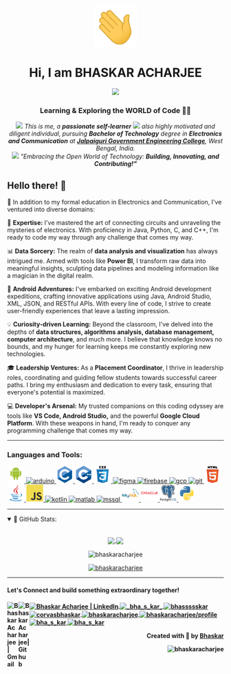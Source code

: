 <p align="center">
<img src="https://raw.githubusercontent.com/ABSphreak/ABSphreak/master/gifs/Hi.gif" width="100px">
<h1 align="center"> Hi, I am BHASKAR ACHARJEE </h1>
<p align="center">
  <a href="https://github.com/Ratheshan03/readme-typing-svg"><img src="https://readme-typing-svg.herokuapp.com?lines=Electronics+Communication+Undergraduate;Android+Developer;Data+Analyst;Graphic+Designer;Aspiring+Learner&center=true&width=500&height=50"></a>
</p>  
<h3 align="center">Learning & Exploring the WORLD of Code 👨‍💻</h3>
<p align="center">
  <em>
   <img src="https://github.com/TheDudeThatCode/TheDudeThatCode/blob/master/Assets/Designer.gif" width="36px"> This is me, a <b>passionate self-learner</b> <img src="https://github.com/TheDudeThatCode/TheDudeThatCode/blob/master/Assets/Developer.gif" width="30px"> also highly motivated and diligent individual, pursuing  <b>Bachelor of Technology</b> degree in <b>Electronics and Communication</b> at <a href="https://jgec.ac.in"> <b>Jalpaiguri Government Engineering College</b></a>, West Bengal, India.
  </em> 
  <br>
  <img src="https://media.giphy.com/media/qjqUcgIyRjsl2/giphy.gif" width="69">
 <i align="center">"Embracing the Open World of Technology: <b> Building, Innovating, and Contributing!"</i></b>

## Hello there! 👋
🚀 In addition to my formal education in Electronics and Communication, I've ventured into diverse domains:

🔌 **Expertise:** I've mastered the art of connecting circuits and unraveling the mysteries of electronics. With proficiency in Java, Python, C, and C++, I'm ready to code my way through any challenge that comes my way.

📊 **Data Sorcery:** The realm of **data analysis and visualization** has always intrigued me. Armed with tools like **Power BI**, I transform raw data into meaningful insights, sculpting data pipelines and modeling information like a magician in the digital realm.

📱 **Android Adventures:** I've embarked on exciting Android development expeditions, crafting innovative applications using Java, Android Studio, XML, JSON, and RESTful APIs. With every line of code, I strive to create user-friendly experiences that leave a lasting impression.

💡 **Curiosity-driven Learning:** Beyond the classroom, I've delved into the depths of **data structures, algorithms analysis, database management, computer architecture**, and much more. I believe that knowledge knows no bounds, and my hunger for learning keeps me constantly exploring new technologies.

🎓 **Leadership Ventures:** As a **Placement Coordinator**, I thrive in leadership roles, coordinating and guiding fellow students towards successful career paths. I bring my enthusiasm and dedication to every task, ensuring that everyone's potential is maximized.

💻 **Developer's Arsenal:** My trusted companions on this coding odyssey are tools like **VS Code, Android Studio,** and the powerful **Google Cloud Platform**. With these weapons in hand, I'm ready to conquer any programming challenge that comes my way.

---

<h3 align="left">Languages and Tools:</h3>
<p align="left"> <a href="https://developer.android.com" target="_blank" rel="noreferrer"> <img src="https://raw.githubusercontent.com/devicons/devicon/master/icons/android/android-original-wordmark.svg" alt="android" width="40" height="40"/> </a> <a href="https://www.arduino.cc/" target="_blank" rel="noreferrer"> <img src="https://cdn.worldvectorlogo.com/logos/arduino-1.svg" alt="arduino" width="40" height="40"/> </a> <a href="https://www.cprogramming.com/" target="_blank" rel="noreferrer"> <img src="https://raw.githubusercontent.com/devicons/devicon/master/icons/c/c-original.svg" alt="c" width="40" height="40"/> </a> <a href="https://www.w3schools.com/cpp/" target="_blank" rel="noreferrer"> <img src="https://raw.githubusercontent.com/devicons/devicon/master/icons/cplusplus/cplusplus-original.svg" alt="cplusplus" width="40" height="40"/> </a> <a href="https://www.w3schools.com/css/" target="_blank" rel="noreferrer"> <img src="https://raw.githubusercontent.com/devicons/devicon/master/icons/css3/css3-original-wordmark.svg" alt="css3" width="40" height="40"/> </a> <a href="https://www.figma.com/" target="_blank" rel="noreferrer"> <img src="https://www.vectorlogo.zone/logos/figma/figma-icon.svg" alt="figma" width="40" height="40"/> </a> <a href="https://firebase.google.com/" target="_blank" rel="noreferrer"> <img src="https://www.vectorlogo.zone/logos/firebase/firebase-icon.svg" alt="firebase" width="40" height="40"/> </a> <a href="https://cloud.google.com" target="_blank" rel="noreferrer"> <img src="https://www.vectorlogo.zone/logos/google_cloud/google_cloud-icon.svg" alt="gcp" width="40" height="40"/> </a> <a href="https://git-scm.com/" target="_blank" rel="noreferrer"> <img src="https://www.vectorlogo.zone/logos/git-scm/git-scm-icon.svg" alt="git" width="40" height="40"/> </a> <a href="https://www.w3.org/html/" target="_blank" rel="noreferrer"> <img src="https://raw.githubusercontent.com/devicons/devicon/master/icons/html5/html5-original-wordmark.svg" alt="html5" width="40" height="40"/> </a> <a href="https://www.java.com" target="_blank" rel="noreferrer"> <img src="https://raw.githubusercontent.com/devicons/devicon/master/icons/java/java-original.svg" alt="java" width="40" height="40"/> </a> <a href="https://developer.mozilla.org/en-US/docs/Web/JavaScript" target="_blank" rel="noreferrer"> <img src="https://raw.githubusercontent.com/devicons/devicon/master/icons/javascript/javascript-original.svg" alt="javascript" width="40" height="40"/> </a> <a href="https://kotlinlang.org" target="_blank" rel="noreferrer"> <img src="https://www.vectorlogo.zone/logos/kotlinlang/kotlinlang-icon.svg" alt="kotlin" width="40" height="40"/> </a> <a href="https://www.mathworks.com/" target="_blank" rel="noreferrer"> <img src="https://upload.wikimedia.org/wikipedia/commons/2/21/Matlab_Logo.png" alt="matlab" width="40" height="40"/> </a> <a href="https://www.microsoft.com/en-us/sql-server" target="_blank" rel="noreferrer"> <img src="https://www.svgrepo.com/show/303229/microsoft-sql-server-logo.svg" alt="mssql" width="40" height="40"/> </a> <a href="https://www.mysql.com/" target="_blank" rel="noreferrer"> <img src="https://raw.githubusercontent.com/devicons/devicon/master/icons/mysql/mysql-original-wordmark.svg" alt="mysql" width="40" height="40"/> </a> <a href="https://www.oracle.com/" target="_blank" rel="noreferrer"> <img src="https://raw.githubusercontent.com/devicons/devicon/master/icons/oracle/oracle-original.svg" alt="oracle" width="40" height="40"/> </a> <a href="https://www.postgresql.org" target="_blank" rel="noreferrer"> <img src="https://raw.githubusercontent.com/devicons/devicon/master/icons/postgresql/postgresql-original-wordmark.svg" alt="postgresql" width="40" height="40"/> </a> <a href="https://www.python.org" target="_blank" rel="noreferrer"> <img src="https://raw.githubusercontent.com/devicons/devicon/master/icons/python/python-original.svg" alt="python" width="40" height="40"/> </a> </p>

---

<details open="">
<summary>
 📔 GitHub Stats:
</summary>
<br>
<p align="center">
  <a href="https://github.com/BhaskarAcharjee">
    <img align="center"  height="175px" src="https://github-readme-stats.vercel.app/api?username=bhaskaracharjee&show_icons=true&locale=en"/>
  </a>
  <a href="https://github.com/BhaskarAcharjee">
    <img align="center" height="175px"  src="https://github-readme-stats.vercel.app/api/top-langs?username=bhaskaracharjee&show_icons=true&locale=en&layout=compact" />
  </a>
</p>
  <p align="center"><img align="center" src="https://github-readme-streak-stats.herokuapp.com/?user=bhaskaracharjee&" alt="bhaskaracharjee" /></p>
  <p align="center"><a href="https://github.com/ryo-ma/github-profile-trophy"><img src="https://github-profile-trophy.vercel.app/?username=bhaskaracharjee" alt="bhaskaracharjee" /></a></p>
</details>

---

<h4> Let's <b>Connect</b> and build something extraordinary together! <h4>
  </hr>
  <a href="https://www.linkedin.com/in/bhaskar-acharjee/" target="blank">
    <img align="center" src="https://www.vectorlogo.zone/logos/linkedin/linkedin-icon.svg" alt="Bhaskar Acharjee | LinkedIn" height="30" width="40" />
  </a>
  <a href="mailto:bhaskaracharjee2002@gmail.com">
    <img align="left" alt="Bhaskar Acharjee | Gmail" width="26px" src="https://www.vectorlogo.zone/logos/gmail/gmail-icon.svg" />
  </a>
  <a href="https://twitter.com/_bha_s_kar_" target="blank">
    <img align="center" src="https://www.vectorlogo.zone/logos/twitter/twitter-official.svg" alt="_bha_s_kar_" height="30" width="40" />
  </a>
  <a href="https://instagram.com/bhassssskar" target="blank">
    <img align="center" src="https://www.vectorlogo.zone/logos/instagram/instagram-icon.svg" alt="bhassssskar" height="30" width="40" />
  </a>
   <a href="https://github.com/BhaskarAcharjee">
    <img align="left" alt="Bhaskar Acharjee| Github" width="26px" src="https://www.vectorlogo.zone/logos/github/github-tile.svg" />
  </a>
<a href="https://youtube.com/@CorvasBhaskar" target="blank">
  <img align="center" src="https://raw.githubusercontent.com/rahuldkjain/github-profile-readme-generator/master/src/images/icons/Social/youtube.svg" alt="corvasbhaskar" height="30" width="40" />
</a>
<a href="https://www.leetcode.com/bhaskaracharjee" target="blank">
  <img align="center" src="https://raw.githubusercontent.com/rahuldkjain/github-profile-readme-generator/master/src/images/icons/Social/leet-code.svg" alt="bhaskaracharjee" height="30" width="40" />
</a>
<a href="https://auth.geeksforgeeks.org/user/bhaskaracharjee/profile" target="blank">
  <img align="center" src="https://raw.githubusercontent.com/rahuldkjain/github-profile-readme-generator/master/src/images/icons/Social/geeks-for-geeks.svg" alt="bhaskaracharjee/profile" height="30" width="40" />
</a>
<a href="https://www.codechef.com/users/bha_s_kar" target="blank">
  <img align="center" src="https://cdn.jsdelivr.net/npm/simple-icons@3.1.0/icons/codechef.svg" alt="bha_s_kar" height="30" width="40" />
</a>
<a href="https://codeforces.com/profile/bha_s_kar" target="blank">
  <img align="center" src="https://raw.githubusercontent.com/rahuldkjain/github-profile-readme-generator/master/src/images/icons/Social/codeforces.svg" alt="bha_s_kar" height="30" width="40" />
</a>

  <br>

<p align="right" > Created with 🖤 by <a href="https://github.com/BhaskarAcharjee">Bhaskar</a></p>
<p align="right" > <img src="https://komarev.com/ghpvc/?username=bhaskaracharjee&label=Profile%20views&color=0e75b6&style=flat" alt="bhaskaracharjee"/> </p>
